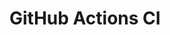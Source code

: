 # GitHub Actions CI










































































































































































































































































































































































































































































































































































































































































































































































































































































































































































































































































































































































































































































































































































































































































